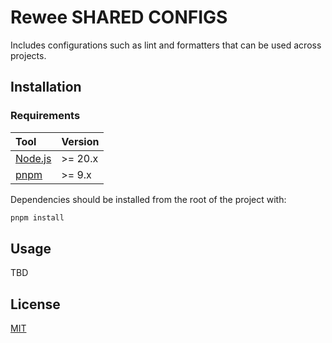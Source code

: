 # Rewee SHARED CONFIGS

Includes configurations such as lint and formatters that can be used across projects.

## Installation

### Requirements

| Tool                              | Version |
| :-------------------------------- | :------ |
| [Node.js](https://nodejs.org/en/) | >= 20.x |
| [pnpm](https://pnpm.io/)          | >= 9.x  |

Dependencies should be installed from the root of the project with:

```bash
pnpm install
```

## Usage

TBD

## License

[MIT](https://github.com/fthomasvp/movies-catalog/blob/main/LICENSE)
